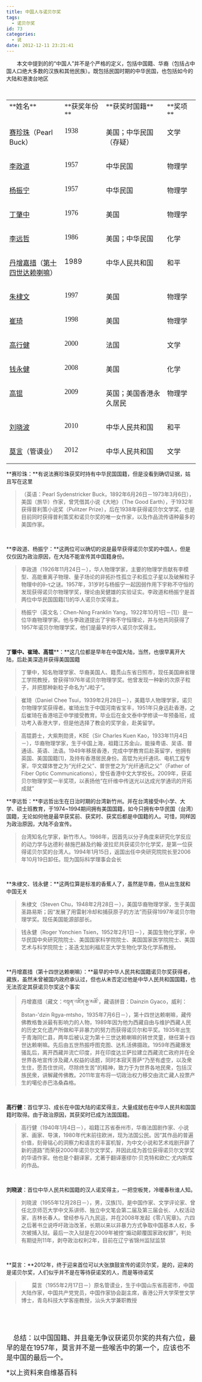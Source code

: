 ```yaml
---
title: 中国人与诺贝尔奖
tags:
  - 诺贝尔奖
id: 73
categories:
  - 说
date: 2012-12-11 23:21:41
---
```


　　本文中提到的的“中国人”并不是个严格的定义，包括中国籍、华裔（包括占中国人口绝大多数的汉族和其他民族）。既包括民国时期的中华民国，也包括如今的大陆和港澳台地区

&nbsp;

<div align="center">
<table border="0" cellspacing="0" cellpadding="2" width="565" align="center">
<tbody>
<tr>
<td valign="top" width="157"><span style="font-family: 宋体; font-size: large">**姓名**</span></td>
<td valign="top" width="103"><span style="font-family: 宋体; font-size: large">**获奖年份**</span></td>
<td valign="top" width="226"><span style="font-family: 宋体; font-size: large">**获奖时国籍**</span></td>
<td valign="top" width="77"><span style="font-family: 宋体; font-size: large">**奖项**</span></td>
</tr>
<tr>
<td valign="top" width="182">

[<span style="font-size: large">赛珍珠</span>](https://zh.wikipedia.org/wiki/%E8%B3%BD%E7%8F%8D%E7%8F%A0)<span style="font-size: large">（Pearl Buck）</span>

</td>
<td valign="top" width="119">

<span style="font-family: 宋体; font-size: large">1938</span>

</td>
<td valign="top" width="241">

<span style="font-family: 宋体; font-size: large">美国；中华民国（存疑）</span>

</td>
<td valign="top" width="88">

<span style="font-family: 宋体; font-size: large">文学</span>

</td>
</tr>
<tr>
<td valign="top" width="189">

[<span style="font-size: large">李政道</span>](https://zh.wikipedia.org/wiki/%E6%9D%8E%E6%94%BF%E9%81%93)

</td>
<td valign="top" width="126">

<span style="font-family: 宋体; font-size: large">1957</span>

</td>
<td valign="top" width="240">

<span style="font-family: 宋体; font-size: large">中华民国</span>

</td>
<td valign="top" width="95">

<span style="font-family: 宋体; font-size: large">物理学</span>

</td>
</tr>
<tr>
<td valign="top" width="190">

[<span style="font-size: large">杨振宁</span>](https://zh.wikipedia.org/wiki/%E6%A5%8A%E6%8C%AF%E5%AF%A7)

</td>
<td valign="top" width="130">

<span style="font-family: 宋体; font-size: large">1957</span>

</td>
<td valign="top" width="236">

<span style="font-family: 宋体; font-size: large">中华民国</span>

</td>
<td valign="top" width="100">

<span style="font-family: 宋体; font-size: large">物理学</span>

</td>
</tr>
<tr>
<td valign="top" width="188">

[<span style="font-size: large">丁肇中</span>](https://zh.wikipedia.org/wiki/%E4%B8%81%E8%82%87%E4%B8%AD)

</td>
<td valign="top" width="133">

<span style="font-family: 宋体; font-size: large">1976</span>

</td>
<td valign="top" width="233">

<span style="font-family: 宋体; font-size: large">美国</span>

</td>
<td valign="top" width="103">

<span style="font-family: 宋体; font-size: large">物理学</span>

</td>
</tr>
<tr>
<td valign="top" width="187">

[<span style="font-size: large">李远哲</span>](https://zh.wikipedia.org/wiki/%E6%9D%8E%E9%81%A0%E5%93%B2)

</td>
<td valign="top" width="134">

<span style="font-family: 宋体; font-size: large">1986</span>

</td>
<td valign="top" width="232">

<span style="font-family: 宋体; font-size: large">美国；中华民国</span>

</td>
<td valign="top" width="105">

<span style="font-family: 宋体; font-size: large">化学</span>

</td>
</tr>
<tr>
<td valign="top" width="186">

[<span style="font-size: large">丹增嘉措</span>](https://zh.wikipedia.org/wiki/%E7%AC%AC%E5%8D%81%E5%9B%9B%E4%B8%96%E8%BE%BE%E8%B5%96%E5%96%87%E5%98%9B%C2%B7%E4%B8%B9%E5%A2%9E%E5%98%89%E6%8E%AA)<span style="font-size: large">（</span>[<span style="font-size: large">第十四世达赖喇嘛</span>](https://zh.wikipedia.org/wiki/%E7%AC%AC%E5%8D%81%E5%9B%9B%E4%B8%96%E8%BE%BE%E8%B5%96%E5%96%87%E5%98%9B%C2%B7%E4%B8%B9%E5%A2%9E%E5%98%89%E6%8E%AA)<span style="font-size: large">）</span>

</td>
<td valign="top" width="135">

<span style="font-size: large">1989</span>

</td>
<td valign="top" width="230">

<span style="font-size: large">中华人民共和国</span>

</td>
<td valign="top" width="107">

<span style="font-size: large">和平</span>

</td>
</tr>
<tr>
<td valign="top" width="186">

[<span style="font-size: large">朱棣文</span>](https://zh.wikipedia.org/wiki/%E6%9C%B1%E6%A3%A3%E6%96%87)

</td>
<td valign="top" width="135">

<span style="font-family: 宋体; font-size: large">1997</span>

</td>
<td valign="top" width="230">

<span style="font-family: 宋体; font-size: large">美国</span>

</td>
<td valign="top" width="108">

<span style="font-family: 宋体; font-size: large">物理学</span>

</td>
</tr>
<tr>
<td valign="top" width="186">

[<span style="font-size: large">崔琦</span>](https://zh.wikipedia.org/wiki/%E5%B4%94%E7%90%A6)

</td>
<td valign="top" width="135">

<span style="font-family: 宋体; font-size: large">1998</span>

</td>
<td valign="top" width="229">

<span style="font-family: 宋体; font-size: large">美国</span>

</td>
<td valign="top" width="109">

<span style="font-family: 宋体; font-size: large">物理学</span>

</td>
</tr>
<tr>
<td valign="top" width="185">

[<span style="font-size: large">高行健</span>](https://zh.wikipedia.org/wiki/%E9%AB%98%E8%A1%8C%E5%81%A5)

</td>
<td valign="top" width="135">

<span style="font-family: 宋体; font-size: large">2000</span>

</td>
<td valign="top" width="229">

<span style="font-family: 宋体; font-size: large">法国</span>

</td>
<td valign="top" width="110">

<span style="font-family: 宋体; font-size: large">文学</span>

</td>
</tr>
<tr>
<td valign="top" width="185">

[<span style="font-size: large">钱永健</span>](https://zh.wikipedia.org/wiki/%E9%92%B1%E6%B0%B8%E5%81%A5)

</td>
<td valign="top" width="134">

<span style="font-family: 宋体; font-size: large">2008</span>

</td>
<td valign="top" width="229">

<span style="font-family: 宋体; font-size: large">美国</span>

</td>
<td valign="top" width="111">

<span style="font-family: 宋体; font-size: large">化学</span>

</td>
</tr>
<tr>
<td valign="top" width="185">

[<span style="font-size: large">高锟</span>](https://zh.wikipedia.org/wiki/%E9%AB%98%E9%94%9F)

</td>
<td valign="top" width="134">

<span style="font-family: 宋体; font-size: large">2009</span>

</td>
<td valign="top" width="228">

<span style="font-family: 宋体; font-size: large">英国；美国香港永久居民</span>

</td>
<td valign="top" width="111">

<span style="font-family: 宋体; font-size: large">物理学</span>

</td>
</tr>
<tr>
<td valign="top" width="185">

[<span style="font-size: large">刘晓波</span>](https://zh.wikipedia.org/wiki/%E5%88%98%E6%99%93%E6%B3%A2)

</td>
<td valign="top" width="134">

<span style="font-family: 宋体; font-size: large">2010</span>

</td>
<td valign="top" width="228">

<span style="font-family: 宋体; font-size: large">中华人民共和国</span>

</td>
<td valign="top" width="111">

<span style="font-family: 宋体; font-size: large">和平</span>

</td>
</tr>
<tr>
<td valign="top" width="185">

[<span style="font-size: large">莫言</span>](https://zh.wikipedia.org/wiki/%E8%8E%AB%E8%A8%80)<span style="font-size: large">（管谟业）</span>

</td>
<td valign="top" width="134">

<span style="font-family: 宋体; font-size: large">2012</span>

</td>
<td valign="top" width="228">

<span style="font-family: 宋体; font-size: large">中华人民共和国</span>

</td>
<td valign="top" width="111">

<span style="font-family: 宋体; font-size: large">文学</span>

</td>
</tr>
</tbody>
</table>
</div>

**赛珍珠：**有说法赛珍珠获奖时持有中华民国国籍，但是没看到确切证据，姑且写在这里

> （英语：Pearl Sydenstricker Buck，1892年6月26日－1973年3月6日），美国（旅华）作家，曾凭借其小说《大地》（The Good Earth），于1932年获得普利策小说奖（Pulitzer Prize），后在1938年获得诺贝尔文学奖，也是目前同时获得普利策奖和诺贝尔奖的唯一女作家，以及作品流传语种最多的美国作家。

&nbsp;

**李政道、杨振宁：**这两位可以确切的说是最早获得诺贝尔奖的中国人，但是仅仅因为政治原因，在大陆不能宣传其中国籍身份。

> 李政道（1926年11月24日－），华人物理学家，主要的物理学贡献有李模型、高能重离子物理、量子场论的非拓扑性孤立子和孤立子星以及破解粒子物理中的θ-τ之谜。1957年，31岁时与杨振宁一起因弱作用下宇称不守恒的发现获得诺贝尔物理学奖，理论由吴健雄的实验证实。李政道和杨振宁是首两位中华民国国籍[1]的华人诺贝尔奖得主。

> 杨振宁（英文名：Chen-Ning Franklin Yang，1922年10月1日－[1]）是一位华裔物理学家。他与李政道提出了宇称不守恒理论，并与他共同获得了1957年诺贝尔物理学奖，他们是最早的华人诺贝尔奖得主。

&nbsp;

**丁肇中、崔琦、高锟****：**这几位都是早年在中国大陆，当然，也很早离开大陆，后赴美深造并获得美国国籍

> 丁肇中，知名物理学家、华裔美国人、籍贯山东省日照市，现任美国麻省理工学院教授，曾获得1976年诺贝尔物理学奖。他曾发现一种新的次原子粒子，并把那种新粒子命名为“J粒子”。

> 崔琦（Daniel Chee Tsui，1939年2月28日－），美籍华人物理学家，诺贝尔物理学奖获得者。崔琦出生于中国河南省宝丰，1951年只身远赴香港，之后崔琦在香港培正中学接受教育。毕业后在金文泰中学修读一年预备班，成功考入香港大学，但是他选择了教会的奖学金，赴美留学。

> 高锟爵士，大紫荆勋贤，KBE（Sir Charles Kuen Kao，1933年11月4日－），华裔物理学家，生于中国上海，祖籍江苏金山，能操粤语、吴语、普通话、英语、法语。1949年移居香港，完成中学教育后赴英留学，他拥有英国、美国国籍[1]，及持有香港居民身份。高锟为光纤通讯、电机工程专家，华文媒体誉之为“光纤之父”、普世誉之为“光纤通讯之父”（Father of Fiber Optic Communications），曾任香港中文大学校长。2009年，获诺贝尔物理学奖一半奖项，以表扬他“在纤维中传送光以达成光学通讯的开拓成就”

**李远哲：**李远哲出生在日治时期的台湾新竹州。并在台湾接受中小学、大学、硕士班教育，于1974~1994期间拥有美国国籍，如今只拥有中华民国（台湾）国籍，无论如何他是最早获奖前、获奖时、获奖后都是中国籍的人。可惜，同样因为政治原因，大陆不会宣传。

> 台湾知名化学家，新竹市人。1986年，因首先以分子角度来研究化学反应的动力学与达德利·赫施巴赫及约翰·波拉尼共获诺贝尔化学奖，是第一位获得诺贝尔奖的台湾人。1994年1月15日，返国出任中央研究院院长至2006年10月19日卸任。现为国际科学理事会会长

&nbsp;

**朱棣文、钱永健：**这两位算是标准的香蕉人了，虽然是华裔，但从出生就和中国无关

> 朱棣文（Steven Chu，1948年2月28日－），美国华裔物理学家，生于美国圣路易斯；因“发展了用雷射冷却和捕获原子的方法”而获得1997年诺贝尔物理学奖。现任美国能源部部长。

> 钱永健（Roger Yonchien Tsien，1952年2月1日－），美国生物化学家，中华民国中央研究院院士、美国国家科学院院士、美国国家医学院院士、美国艺术与科学院院士；圣迭戈加利福尼亚大学生物化学及化学系教授。

&nbsp;

**丹增嘉措（第十四世达赖喇嘛）：**最早的中华人民共和国籍诺贝尔奖获得者，藏族，虽然未曾被国内政府承认过，但也从未否定过他是中华人民共和国国籍，也无法否定其获诺贝尔奖这个事实

> 丹增嘉措（藏文：བསྟན་འཛིན་རྒྱ་མཚོ་，藏语拼音：Dainzin Gyaco，威利：Bstan-'dzin Rgya-mtsho，1935年7月6日－），第十四世达赖喇嘛，藏传佛教格鲁派最有影响力的人物，1989年因为他为西藏自由与维护西藏人民的历史文化遗产所做和平非暴力的努力而获得诺贝尔和平奖。1935年出生于青海同仁县，两年后被认定为第十三世达赖喇嘛的转世灵童，继任第十四世达赖喇嘛。先后由五世热振呼图克图、达札活佛摄政。1959年西藏爆发骚乱后，离开西藏并流亡印度，并在印度达兰萨拉建立西藏流亡政府并在全世界各地宣传涉及藏人权益的话题，同时本寂天菩萨“乃至有虚空，以及衆生住，愿吾住世间，尽除终生苦”的精神，致力于为世界各地民衆，包括汉族民衆，讲解藏传佛教。2011年宣布将一切政治权力移交由流亡藏人投票产生的噶伦赤巴洛桑森格。

&nbsp;

**高行健**：首位学习、成长在中国大陆的诺奖得主，大量成就也在中华人民共和国国籍时取得。由于政治原因，其获奖时已成为法国国籍。

> 高行健（1940年1月4日－），祖籍江苏省泰州市，华裔法国剧作家、小说家、画家、导演，1980年代末前往欧洲，现为法国公民。因“其作品的普遍价值，刻骨铭心的洞察力和语言的丰富机智，为中文小说和艺术戏剧开辟了新的道路”而荣获2000年诺贝尔文学奖，并因此成为首位获得诺贝尔文学奖的华语作家。他也是个翻译家，尤著于翻译塞缪尔·贝克特和欧仁·尤内斯库的作品。

&nbsp;

**刘晓波**：首位中华人民共和国籍的汉人诺奖得主，一把空板凳，冷暖春秋谁人知。

> 刘晓波（1955年12月28日－），男，汉族[1]，是中国作家、文学评论家、曾任北京师范大学中文系讲师、独立中文笔会第二届及第三届会长、人权活动家，吉林长春人。曾经参与八九民运，并在2008年发起《零八宪章》。六四之后著书立说呼吁政治改革，长期以来以非暴力方式争取中国基本人权，多次被捕入狱。最后一次入狱是在2009年被控“煽动颠覆国家政权罪”，判处有期徒刑11年，剥夺政治权利2年，目前在辽宁省锦州监狱监禁

&nbsp;

**莫言：**2012年，终于迎来首位可以大张旗鼓宣传的诺贝尔奖，是的，迎来的是诺贝尔奖，人们似乎并不是在等待获诺奖的人，而是等待诺奖

> <span style="background-color: #ffffff">　　</span>莫言（1955年2月17日－）原名管谟业，生于中国山东省高密市，中国大陆作家，中国共产党党员，中国作家协会副主席，香港公开大学荣誉文学博士，青岛科技大学客座教授，汕头大学兼职教授

&nbsp;

&nbsp;

<span style="font-size: large">　总结：以中国国籍、并且毫无争议获诺贝尔奖的共有六位，最早的是在1957年，莫言并不是一些喉舌中的第一个，应该也不是中国的最后一个。</span>

<span style="font-size: large">*以上资料来自维基百科</span>

<div><embed id="ciba_grabword_plugin" width="0" height="0" type="application/ciba-grabword-plugin" hidden="true" /></div>

</p>

</embed>